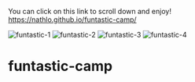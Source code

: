 You can click on this link to scroll down and enjoy! https://nathlo.github.io/funtastic-camp/

![funtastic-1](https://user-images.githubusercontent.com/39729374/149839947-a0feb4d9-3967-49d6-8d05-e7e2df4f2041.png)
![funtastic-2](https://user-images.githubusercontent.com/39729374/149839958-0738c9ac-f470-4f2d-afbb-7bb550bc9223.png)
![funtastic-3](https://user-images.githubusercontent.com/39729374/149839967-7cf69de6-c007-4518-950e-398ec23284bb.png)
![funtastic-4](https://user-images.githubusercontent.com/39729374/149839975-dbf32ea7-3e31-4fb5-a3ac-ff1c6cabc518.png)

# funtastic-camp
